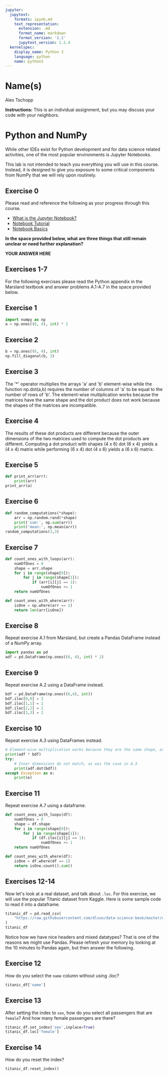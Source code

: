 ```yaml
---
jupyter:
  jupytext:
    formats: ipynb,md
    text_representation:
      extension: .md
      format_name: markdown
      format_version: '1.1'
      jupytext_version: 1.2.4
  kernelspec:
    display_name: Python 3
    language: python
    name: python3
---
```


# Name(s)
Alex Tschopp


**Instructions:** This is an individual assignment, but you may discuss your code with your neighbors.


# Python and NumPy

While other IDEs exist for Python development and for data science related activities, one of the most popular environments is Jupyter Notebooks.

This lab is not intended to teach you everything you will use in this course. Instead, it is designed to give you exposure to some critical components from NumPy that we will rely upon routinely.

## Exercise 0
Please read and reference the following as your progress through this course. 

* [What is the Jupyter Notebook?](https://nbviewer.jupyter.org/github/jupyter/notebook/blob/master/docs/source/examples/Notebook/What%20is%20the%20Jupyter%20Notebook.ipynb#)
* [Notebook Tutorial](https://www.datacamp.com/community/tutorials/tutorial-jupyter-notebook)
* [Notebook Basics](https://nbviewer.jupyter.org/github/jupyter/notebook/blob/master/docs/source/examples/Notebook/Notebook%20Basics.ipynb)

**In the space provided below, what are three things that still remain unclear or need further explanation?**


**YOUR ANSWER HERE**


## Exercises 1-7
For the following exercises please read the Python appendix in the Marsland textbook and answer problems A.1-A.7 in the space provided below.


## Exercise 1

```python
import numpy as np
a = np.ones((6, 4), int) * 2
```

## Exercise 2

```python
b = np.ones((6, 4), int) 
np.fill_diagonal(b, 3)
```

## Exercise 3


The '*' operator multiplies the arrays 'a' and 'b' element-wise while the function np.dot(a,b) requires the number of columns of 'a' to be equal to the number of rows of 'b'. The element-wise multiplication works because the matrices have the same shape and the dot product does not work because the shapes of the matrices are incompatible.


## Exercise 4


The results of these dot products are different because the outer dimensions of the two matrices used to compute the dot products are different. Computing a dot product with shapes (4 x 6) dot (6 x 4) yields a (4 x 4) matrix while performing (6 x 4) dot (4 x 6) yields a (6 x 6) matrix.


## Exercise 5

```python
def print_arr(arr):
    print(arr)
print_arr(a)
```

## Exercise 6

```python
def random_computations(*shape):
    arr = np.random.rand(*shape)
    print('sum:', np.sum(arr))
    print('mean:', np.mean(arr))
random_computations(3,3)
```

## Exercise 7

```python
def count_ones_with_loops(arr):
    numOfOnes = 0
    shape = arr.shape
    for i in range(shape[0]):
        for j in range(shape[1]):
            if (arr[i][j] == 1):
                numOfOnes += 1
    return numOfOnes

def count_ones_with_where(arr):
    isOne = np.where(arr == 1)
    return len(arr[isOne])
```

## Exercise 8
Repeat exercise A.1 from Marsland, but create a Pandas DataFrame instead of a NumPy array.

```python
import pandas as pd
adf = pd.DataFrame(np.ones((6, 4), int) * 2)
```

## Exercise 9
Repeat exercise A.2 using a DataFrame instead.

```python
bdf = pd.DataFrame(np.ones((6,4), int))
bdf.iloc[0,0] = 2
bdf.iloc[1,1] = 2
bdf.iloc[2,2] = 2
bdf.iloc[3,3] = 2
```

## Exercise 10
Repeat exercise A.3 using DataFrames instead.

```python
# Element-wise multiplication works because they are the same shape, as before
print(adf * bdf)
try:
    # Inner dimensions do not match, as was the case in A.3
    print(adf.dot(bdf))
except Exception as e:
    print(e)
```

## Exercise 11
Repeat exercise A.7 using a dataframe.

```python
def count_ones_with_loops(df):
    numOfOnes = 0
    shape = df.shape
    for i in range(shape[0]):
        for j in range(shape[1]):
            if (df.iloc[i][j] == 1):
                numOfOnes += 1
    return numOfOnes

def count_ones_with_where(df):
    isOne = df.where(df == 1)
    return isOne.count().sum()
```

## Exercises 12-14
Now let's look at a real dataset, and talk about ``.loc``. For this exercise, we will use the popular Titanic dataset from Kaggle. Here is some sample code to read it into a dataframe.

```python
titanic_df = pd.read_csv(
    "https://raw.githubusercontent.com/dlsun/data-science-book/master/data/titanic.csv"
)
titanic_df
```

Notice how we have nice headers and mixed datatypes? That is one of the reasons we might use Pandas. Please refresh your memory by looking at the 10 minutes to Pandas again, but then answer the following.


## Exercise 12
How do you select the ``name`` column without using .iloc?

```python
titanic_df['name']
```

## Exercise 13
After setting the index to ``sex``, how do you select all passengers that are ``female``? And how many female passengers are there?

```python
titanic_df.set_index('sex',inplace=True)
titanic_df.loc['female']
```

## Exercise 14
How do you reset the index?

```python
titanic_df.reset_index()
```
